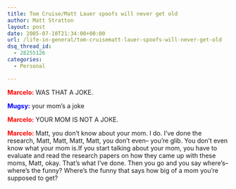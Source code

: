 ```yaml
---
title: Tom Cruise/Matt Lauer spoofs will never get old
author: Matt Stratton
layout: post
date: 2005-07-10T21:34:00+00:00
url: /life-in-general/tom-cruisematt-lauer-spoofs-will-never-get-old
dsq_thread_id:
  - 28255126
categories:
  - Personal

---
```

<font color="red"><b>Marcelo:</b></font> WAS THAT A JOKE.
  
<font color="blue"><b>Mugsy:</b></font> your mom&#8217;s a joke
  
<font color="red"><b>Marcelo:</b></font> YOUR MOM IS NOT A JOKE.
  
<font color="red"><b>Marcelo:</b></font> Matt, you don&#8217;t know about your mom. I do. I&#8217;ve done the research, Matt, Matt, Matt, Matt, you don&#8217;t even&#8211; you&#8217;re glib. You don&#8217;t even know what your mom is.If you start talking about your mom, you have to evaluate and read the research papers on how they came up with these moms, Matt, okay. That&#8217;s what I&#8217;ve done. Then you go and you say where&#8217;s&#8211; where&#8217;s the funny? Where&#8217;s the funny that says how big of a mom you&#8217;re supposed to get?